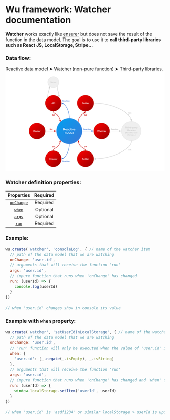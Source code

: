 # Wu framework: Watcher documentation
**Watcher** works exactly like [ensurer](./documentation-ensurer.md) but does not save the result of the function in the data model. The goal is to use it to **call third-party libraries such as React JS, LocalStorage, Stripe...**

### Data flow:
Reactive data model &#10148; Watcher (non-pure function) &#10148; Third-party libraries.
![Pattern](./wu-framework.svg)

### Watcher definition properties:
| Properties                                           | Required |
|:----------------------------------------------------:|:--------:|
| [`onChange`](./documentation-properties.md#onchange) | Required |
| [`when`](./documentation-properties.md#when)         | Optional |
| [`args`](./documentation-properties.md#args)         | Optional |
| [`run`](./documentation-properties.md#run)           | Required |

### Example:
```javascript
wu.create('watcher', 'consoleLog', { // name of the watcher item
  // path of the data model that we are watching
  onChange: 'user.id',
  // arguments that will receive the function 'run'
  args: 'user.id',
  // impure function that runs when 'onChange' has changed
  run: (userId) => {
    console.log(userId)
  }
})

// when 'user.id' changes show in console its value
```
### Example with `when` property:
```javascript
wu.create('watcher', 'setUserIdInLocalStorage', { // name of the watcher item
  // path of the data model that we are watching
  onChange: 'user.id',
  // 'run' function will only be executed when the value of 'user.id' is a non-empty string
  when: {
    'user.id': [_.negate(_.isEmpty), _.isString]
  },
  // arguments that will receive the function 'run'
  args: 'user.id',
  // impure function that runs when 'onChange' has changed and 'when' conditions match
  run: (userId) => {
    window.localStorage.setItem('userId', userId)
  }
})

// when 'user.id' is 'asdf1234' or similar localStorage > userId is updated
```
